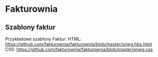 Fakturownia
===========

Szablony faktur
---------------

Przykładowe szablony Faktur:
HTML: https://github.com/fakturownia/fakturownia/blob/master/snieg.hbs.html
CSS: https://github.com/fakturownia/fakturownia/blob/master/snieg.css
